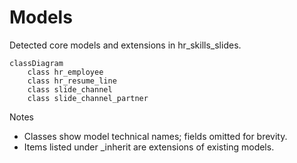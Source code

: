 # Models

Detected core models and extensions in hr_skills_slides.

```mermaid
classDiagram
    class hr_employee
    class hr_resume_line
    class slide_channel
    class slide_channel_partner
```

Notes
- Classes show model technical names; fields omitted for brevity.
- Items listed under _inherit are extensions of existing models.

